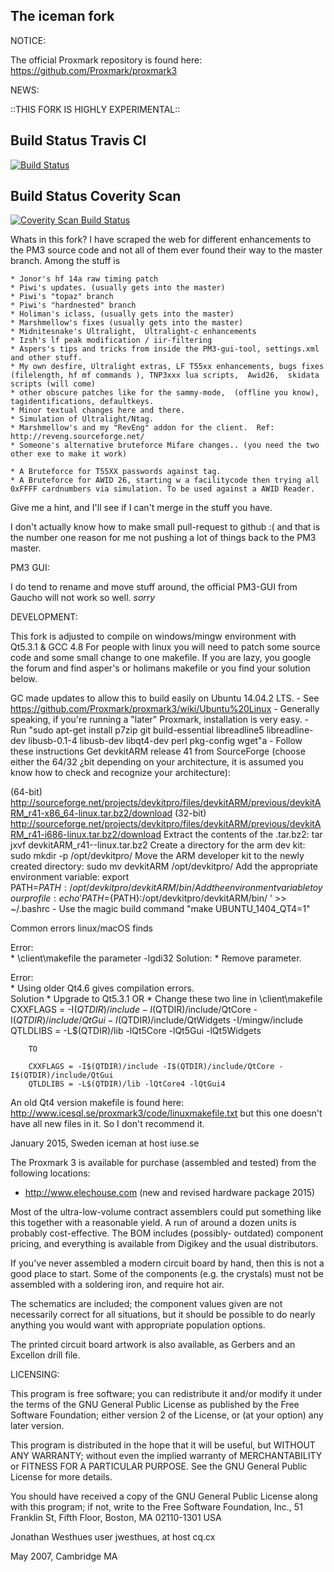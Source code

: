 The iceman fork
---------------

NOTICE: 

The official Proxmark repository is found here: https://github.com/Proxmark/proxmark3

NEWS: 

::THIS FORK IS HIGHLY EXPERIMENTAL::


## Build Status Travis CI
[![Build Status](https://travis-ci.org/iceman1001/proxmark3.svg?branch=master)](https://travis-ci.org/iceman1001/proxmark3)

## Build Status Coverity Scan
[![Coverity Scan Build Status](https://scan.coverity.com/projects/5117/badge.svg)](https://scan.coverity.com/projects/proxmark3-iceman-fork)


Whats in this fork?  I have scraped the web for different enhancements to the PM3 source code and not all of them ever found their way to the master branch. 
Among the stuff is

	* Jonor's hf 14a raw timing patch
	* Piwi's updates. (usually gets into the master)
	* Piwi's "topaz" branch
	* Piwi's "hardnested" branch 
	* Holiman's iclass, (usually gets into the master)
	* Marshmellow's fixes (usually gets into the master)
	* Midnitesnake's Ultralight,  Ultralight-c enhancements
	* Izsh's lf peak modification / iir-filtering
	* Aspers's tips and tricks from inside the PM3-gui-tool, settings.xml and other stuff.
	* My own desfire, Ultralight extras, LF T55xx enhancements, bugs fixes (filelength, hf mf commands ), TNP3xxx lua scripts,  Awid26,  skidata scripts (will come)
	* other obscure patches like for the sammy-mode,  (offline you know), tagidentifications, defaultkeys. 
	* Minor textual changes here and there.
	* Simulation of Ultralight/Ntag.
	* Marshmellow's and my "RevEng" addon for the client.  Ref: http://reveng.sourceforge.net/
	* Someone's alternative bruteforce Mifare changes.. (you need the two other exe to make it work)

	* A Bruteforce for T55XX passwords against tag.
	* A Bruteforce for AWID 26, starting w a facilitycode then trying all 0xFFFF cardnumbers via simulation. To be used against a AWID Reader.

	
Give me a hint, and I'll see if I can't merge in the stuff you have. 

I don't actually know how to make small pull-request to github :( and that is the number one reason for me not pushing a lot of things back to the PM3 master.
	
PM3 GUI:

I do tend to rename and move stuff around, the official PM3-GUI from Gaucho will not work so well. *sorry*	


	  
DEVELOPMENT:

This fork is adjusted to compile on windows/mingw environment with Qt5.3.1 & GCC 4.8
For people with linux you will need to patch some source code and some small change to one makefile.  If you are lazy, you google the forum and find asper's or holimans makefile or you find your solution below.

GC made updates to allow this to build easily on Ubuntu 14.04.2 LTS.
	- See https://github.com/Proxmark/proxmark3/wiki/Ubuntu%20Linux
	- Generally speaking, if you're running a "later" Proxmark, installation is very easy.
	- Run "sudo apt-get install p7zip git build-essential libreadline5 libreadline-dev libusb-0.1-4 libusb-dev libqt4-dev perl pkg-config wget"a
	- Follow these instructions
Get devkitARM release 41 from SourceForge (choose either the 64/32 ¿bit depending on your architecture, it is assumed you know how to check and recognize your architecture):

(64-bit) http://sourceforge.net/projects/devkitpro/files/devkitARM/previous/devkitARM_r41-x86_64-linux.tar.bz2/download
(32-bit) http://sourceforge.net/projects/devkitpro/files/devkitARM/previous/devkitARM_r41-i686-linux.tar.bz2/download
Extract the contents of the .tar.bz2:
 tar jxvf devkitARM_r41-<arch>-linux.tar.bz2
Create a directory for the arm dev kit:
 sudo mkdir -p /opt/devkitpro/
Move the ARM developer kit to the newly created directory:
 sudo mv devkitARM /opt/devkitpro/
Add the appropriate environment variable:
 export PATH=${PATH}:/opt/devkitpro/devkitARM/bin/
Add the environment variable to your profile:
 echo 'PATH=${PATH}:/opt/devkitpro/devkitARM/bin/ ' >> ~/.bashrc
	- Use the magic build command "make UBUNTU_1404_QT4=1"

Common errors linux/macOS finds
	
Error:  
	* \client\makefile  the parameter -lgdi32 
Solution:
	* Remove parameter.
	
Error:  
	* Using older Qt4.6 gives compilation errors.  
Solution
	* Upgrade to Qt5.3.1 
	OR 
	* Change these two line in  \client\makefile
		CXXFLAGS = -I$(QTDIR)/include -I$(QTDIR)/include/QtCore -I$(QTDIR)/include/QtGui -I$(QTDIR)/include/QtWidgets  -I/mingw/include
		QTLDLIBS = -L$(QTDIR)/lib  -lQt5Core -lQt5Gui -lQt5Widgets 
		
		TO
		
		CXXFLAGS = -I$(QTDIR)/include -I$(QTDIR)/include/QtCore -I$(QTDIR)/include/QtGui
		QTLDLIBS = -L$(QTDIR)/lib -lQtCore4 -lQtGui4
	

An old Qt4 version makefile is found here: http://www.icesql.se/proxmark3/code/linuxmakefile.txt  but this one doesn't have all new files in it. So I don't recommend it.
							   

January 2015, Sweden
iceman at host iuse.se


The Proxmark 3 is available for purchase (assembled and tested) from the
following locations:

   * http://www.elechouse.com  (new and revised hardware package 2015)
   

Most of the ultra-low-volume contract assemblers could put
something like this together with a reasonable yield. A run of around
a dozen units is probably cost-effective. The BOM includes (possibly-
outdated) component pricing, and everything is available from Digikey
and the usual distributors.

If you've never assembled a modern circuit board by hand, then this is
not a good place to start. Some of the components (e.g. the crystals)
must not be assembled with a soldering iron, and require hot air.

The schematics are included; the component values given are not
necessarily correct for all situations, but it should be possible to do
nearly anything you would want with appropriate population options.

The printed circuit board artwork is also available, as Gerbers and an
Excellon drill file.


LICENSING:

This program is free software; you can redistribute it and/or modify
it under the terms of the GNU General Public License as published by
the Free Software Foundation; either version 2 of the License, or
(at your option) any later version.

This program is distributed in the hope that it will be useful,
but WITHOUT ANY WARRANTY; without even the implied warranty of
MERCHANTABILITY or FITNESS FOR A PARTICULAR PURPOSE.  See the
GNU General Public License for more details.

You should have received a copy of the GNU General Public License
along with this program; if not, write to the Free Software
Foundation, Inc., 51 Franklin St, Fifth Floor, Boston, MA  02110-1301  USA


Jonathan Westhues
user jwesthues, at host cq.cx

May 2007, Cambridge MA
